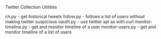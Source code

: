 Twitter Collection Utilities

 ch.py - get historical tweets
 follow.py - follows a list of users without making twitter suspicious
 oauth.py - use twitter api as with curl
 monitor-timeline.py - get and monitor timeline of a user
 monitor-users.py - get and monitor timeline of a list of users


